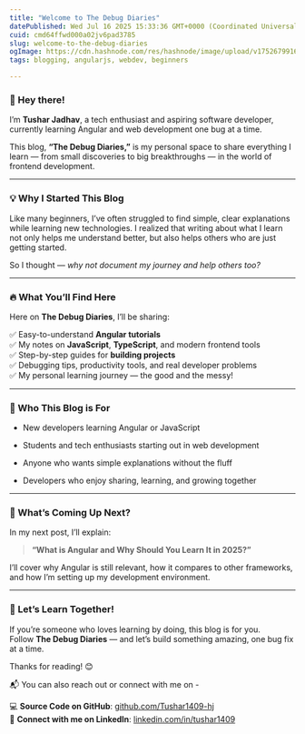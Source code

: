 ```yaml
---
title: "Welcome to The Debug Diaries"
datePublished: Wed Jul 16 2025 15:33:36 GMT+0000 (Coordinated Universal Time)
cuid: cmd64ffwd000a02jv6pad3785
slug: welcome-to-the-debug-diaries
ogImage: https://cdn.hashnode.com/res/hashnode/image/upload/v1752679916968/ca9cbf4d-d31c-440e-b349-c7bf19b2c145.png
tags: blogging, angularjs, webdev, beginners

---
```


### 👋 Hey there!

I’m **Tushar Jadhav**, a tech enthusiast and aspiring software developer, currently learning Angular and web development one bug at a time.

This blog, **“The Debug Diaries,”** is my personal space to share everything I learn — from small discoveries to big breakthroughs — in the world of frontend development.

---

### 💡 Why I Started This Blog

Like many beginners, I’ve often struggled to find simple, clear explanations while learning new technologies. I realized that writing about what I learn not only helps me understand better, but also helps others who are just getting started.

So I thought — *why not document my journey and help others too?*

---

### 🔥 What You’ll Find Here

Here on **The Debug Diaries**, I’ll be sharing:

✅ Easy-to-understand **Angular tutorials**  
✅ My notes on **JavaScript**, **TypeScript**, and modern frontend tools  
✅ Step-by-step guides for **building projects**  
✅ Debugging tips, productivity tools, and real developer problems  
✅ My personal learning journey — the good and the messy!

---

### 📌 Who This Blog is For

* New developers learning Angular or JavaScript
    
* Students and tech enthusiasts starting out in web development
    
* Anyone who wants simple explanations without the fluff
    
* Developers who enjoy sharing, learning, and growing together
    

---

### 🚀 What’s Coming Up Next?

In my next post, I’ll explain:

> **“What is Angular and Why Should You Learn It in 2025?”**

I’ll cover why Angular is still relevant, how it compares to other frameworks, and how I’m setting up my development environment.

---

### 🙌 Let’s Learn Together!

If you’re someone who loves learning by doing, this blog is for you.  
Follow **The Debug Diaries** — and let’s build something amazing, one bug fix at a time.

Thanks for reading! 😊

📬 You can also reach out or connect with me on -

💻 **Source Code on GitHub**: [github.com/Tushar1409-hj](https://github.com/Tushar1409-hj)  
🔗 **Connect with me on LinkedIn**: [linkedin.com/in/tushar1409](https://www.linkedin.com/in/tushar-jadhav-0997ab265/)